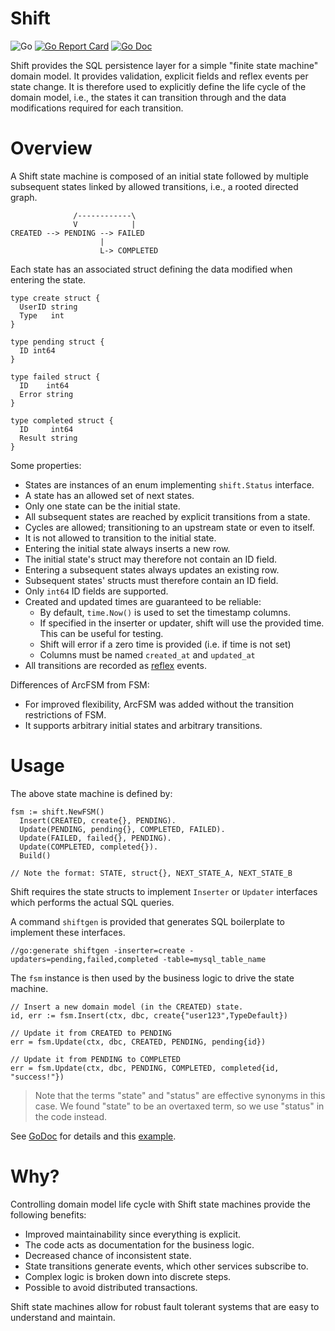 # Shift
![Go](https://github.com/luno/shift/workflows/Go/badge.svg?branch=master) 
[![Go Report Card](https://goreportcard.com/badge/github.com/luno/shift?style=flat-square)](https://goreportcard.com/report/github.com/luno/shift)
[![Go Doc](https://img.shields.io/badge/godoc-reference-blue.svg?style=flat-square)](http://godoc.org/github.com/luno/shift)

Shift provides the SQL persistence layer for a simple "finite state machine" domain model. It provides validation, explicit fields and reflex events per state change. It is therefore used to explicitly define the life cycle of the domain model, i.e., the states it can transition through and the data modifications required for each transition.

# Overview

A Shift state machine is composed of an initial state followed by multiple subsequent states linked by allowed transitions, i.e., a rooted directed graph.

```
              /------------\
              V            |
CREATED --> PENDING --> FAILED
                    |                    
                    L-> COMPLETED 

```

Each state has an associated struct defining the data modified when entering the state.

```
type create struct {
  UserID string
  Type   int
}

type pending struct {
  ID int64
}

type failed struct {
  ID    int64
  Error string
}

type completed struct {
  ID     int64
  Result string
}
```

Some properties:                    
- States are instances of an enum implementing `shift.Status` interface.
- A state has an allowed set of next states.
- Only one state can be the initial state.
- All subsequent states are reached by explicit transitions from a state.
- Cycles are allowed; transitioning to an upstream state or even to itself.
- It is not allowed to transition to the initial state.
- Entering the initial state always inserts a new row.
- The initial state's struct may therefore not contain an ID field. 
- Entering a subsequent states always updates an existing row.
- Subsequent states' structs must therefore contain an ID field. 
- Only `int64` ID fields are supported.
- Created and updated times are guaranteed to be reliable:
  - By default, `time.Now()` is used to set the timestamp columns.
  - If specified in the inserter or updater, shift will use the provided time. This can be useful for testing.
  - Shift will error if a zero time is provided (i.e. if time is not set)
  - Columns must be named `created_at` and `updated_at`
- All transitions are recorded as [reflex](https://github.com/luno/reflex) events.

Differences of ArcFSM from FSM:
- For improved flexibility, ArcFSM was added without the transition restrictions of FSM.
- It supports arbitrary initial states and arbitrary transitions.

# Usage

The above state machine is defined by:
```
fsm := shift.NewFSM()
  Insert(CREATED, create{}, PENDING).
  Update(PENDING, pending{}, COMPLETED, FAILED).
  Update(FAILED, failed{}, PENDING).
  Update(COMPLETED, completed{}).
  Build()
  
// Note the format: STATE, struct{}, NEXT_STATE_A, NEXT_STATE_B    
```

Shift requires the state structs to implement `Inserter` or `Updater` interfaces which performs the actual SQL queries.

A command `shiftgen` is provided that generates SQL boilerplate to implement these interfaces.

```
//go:generate shiftgen -inserter=create -updaters=pending,failed,completed -table=mysql_table_name

```

The `fsm` instance is then used by the business logic to drive the state machine.

```
// Insert a new domain model (in the CREATED) state.
id, err := fsm.Insert(ctx, dbc, create{"user123",TypeDefault})

// Update it from CREATED to PENDING 
err = fsm.Update(ctx, dbc, CREATED, PENDING, pending{id})

// Update it from PENDING to COMPLETED 
err = fsm.Update(ctx, dbc, PENDING, COMPLETED, completed{id, "success!"})
``` 

> Note that the terms "state" and "status" are effective synonyms in this case. We found "state" to be an overtaxed term, so we use "status" in the code instead.

See [GoDoc](https://godoc.org/github.com/luno/shift) for details and this [example](shift_test.go).
                      
# Why?

Controlling domain model life cycle with Shift state machines provide the following benefits:
- Improved maintainability since everything is explicit.
- The code acts as documentation for the business logic.
- Decreased chance of inconsistent state.
- State transitions generate events, which other services subscribe to.
- Complex logic is broken down into discrete steps.
- Possible to avoid distributed transactions.

Shift state machines allow for robust fault tolerant systems that are easy to understand and maintain.
